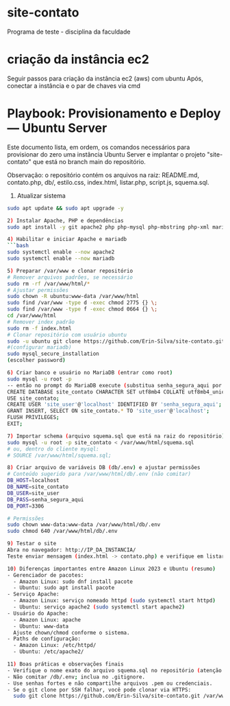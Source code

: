 # site-contato
Programa de teste - disciplina da faculdade

# criação da instância ec2
Seguir passos para criação da instância ec2 (aws) com ubuntu
Após, conectar a instância e o par de chaves via cmd

# Playbook: Provisionamento e Deploy — Ubuntu Server

Este documento lista, em ordem, os comandos necessários para provisionar do zero uma instância Ubuntu Server e implantar o projeto "site-contato" que está no branch main do repositório.

Observação: o repositório contém os arquivos na raiz: README.md, contato.php, db/, estilo.css, index.html, listar.php, script.js, squema.sql.

1) Atualizar sistema
```bash
sudo apt update && sudo apt upgrade -y

2) Instalar Apache, PHP e dependências
sudo apt install -y git apache2 php php-mysql php-mbstring php-xml mariadb-server

4) Habilitar e iniciar Apache e mariadb
```bash
sudo systemctl enable --now apache2
sudo systemctl enable --now mariadb

5) Preparar /var/www e clonar repositório
# Remover arquivos padrões, se necessário
sudo rm -rf /var/www/html/*
# Ajustar permissões
sudo chown -R ubuntu:www-data /var/www/html
sudo find /var/www -type d -exec chmod 2775 {} \;
sudo find /var/www -type f -exec chmod 0664 {} \;
cd /var/www/html
# Remover index padrão
sudo rm -f index.html
# Clonar repositório com usuário ubuntu
sudo -u ubuntu git clone https://github.com/Erin-Silva/site-contato.git .
#(configurar mariadb)
sudo mysql_secure_installation
(escolher password)

6) Criar banco e usuário no MariaDB (entrar como root)
sudo mysql -u root -p
-- então no prompt do MariaDB execute (substitua senha_segura_aqui por uma senha forte):
CREATE DATABASE site_contato CHARACTER SET utf8mb4 COLLATE utf8mb4_unicode_ci;
USE site_contato;
CREATE USER 'site_user'@'localhost' IDENTIFIED BY 'senha_segura_aqui';
GRANT INSERT, SELECT ON site_contato.* TO 'site_user'@'localhost';
FLUSH PRIVILEGES;
EXIT;

7) Importar schema (arquivo squema.sql que está na raiz do repositório)
sudo mysql -u root -p site_contato < /var/www/html/squema.sql
# ou, dentro do cliente mysql:
# SOURCE /var/www/html/squema.sql;

8) Criar arquivo de variáveis DB (db/.env) e ajustar permissões
# Conteúdo sugerido para /var/www/html/db/.env (não comitar)
DB_HOST=localhost
DB_NAME=site_contato
DB_USER=site_user
DB_PASS=senha_segura_aqui
DB_PORT=3306

# Permissões
sudo chown www-data:www-data /var/www/html/db/.env
sudo chmod 640 /var/www/html/db/.env

9) Testar o site
Abra no navegador: http://IP_DA_INSTANCIA/  
Teste enviar mensagem (index.html -> contato.php) e verifique em listar.php.

10) Diferenças importantes entre Amazon Linux 2023 e Ubuntu (resumo)
- Gerenciador de pacotes:
  - Amazon Linux: sudo dnf install pacote
  - Ubuntu: sudo apt install pacote
- Serviço Apache:
  - Amazon Linux: serviço nomeado httpd (sudo systemctl start httpd)
  - Ubuntu: serviço apache2 (sudo systemctl start apache2)
- Usuário do Apache:
  - Amazon Linux: apache
  - Ubuntu: www-data
  Ajuste chown/chmod conforme o sistema.
- Paths de configuração:
  - Amazon Linux: /etc/httpd/
  - Ubuntu: /etc/apache2/

11) Boas práticas e observações finais
- Verifique o nome exato do arquivo squema.sql no repositório (atenção à ortografia).
- Não comitar /db/.env; inclua no .gitignore.
- Use senhas fortes e não compartilhe arquivos .pem ou credenciais.
- Se o git clone por SSH falhar, você pode clonar via HTTPS:
  sudo git clone https://github.com/Erin-Silva/site-contato.git /var/www/html



